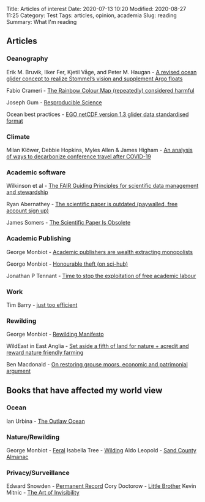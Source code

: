 Title: Articles of interest
Date: 2020-07-13 10:20
Modified: 2020-08-27 11:25
Category: Test
Tags: articles, opinion, academia
Slug: reading
Summary: What I'm reading

## Articles

### Oeanography

Erik M. Bruvik, Ilker Fer, Kjetil Våge, and Peter M. Haugan - [A revised ocean glider concept to realize Stommel’s vision and supplement Argo floats](https://os.copernicus.org/articles/16/291/2020/os-16-291-2020.pdf)

Fabio Crameri - [The Rainbow Colour Map (repeatedly) considered harmful](https://blogs.egu.eu/divisions/gd/2017/08/23/the-rainbow-colour-map/)

Joseph Gum - [Resproducible Science](https://github.com/asx-/reproducible-science/blob/master/reproducible_science.pdf)

Ocean best practices - [EGO netCDF version 1.3 glider data standardised format](https://repository.oceanbestpractices.org/handle/11329/1253)

### Climate

Milan Klöwer, Debbie Hopkins, Myles Allen & James Higham - [An analysis of ways to decarbonize conference travel after COVID-19](https://www.nature.com/articles/d41586-020-02057-2)

### Academic software

Wilkinson et al -  [The FAIR Guiding Principles for scientific data management and stewardship](https://www.nature.com/articles/sdata201618)

Ryan Abernathey - [The scientific paper is outdated (paywalled, free account sign up)](https://www.chronicle.com/article/the-scientific-paper-is-outdated/)

James Somers - [The Scientific Paper Is Obsolete](https://www.theatlantic.com/science/archive/2018/04/the-scientific-paper-is-obsolete/556676/)

### Academic Publishing

George Monbiot - [Academic publishers are wealth extracting monopolists](https://www.monbiot.com/2011/08/29/the-lairds-of-learning/)

Georgo Monbiot - [Honourable theft (on sci-hub)](https://www.monbiot.com/2018/09/17/honourable-theft/)

Jonathan P Tennant - [Time to stop the exploitation of free academic labour](https://ese.arphahub.com/article/51839/download/pdf/428643)

### Work

Tim Barry - [just too efficient](https://www.tbray.org/ongoing/When/202x/2020/07/05/Too-Efficient)


### Rewilding
George Monbiot - [Rewilding Manifesto](https://www.monbiot.com/2013/05/27/a-manifesto-for-rewilding-the-world/)

WildEast in East Anglia - [Set aside a fifth of land for nature + acredit and reward nature friendly farming](https://www.theguardian.com/environment/2020/jul/14/farmers-wildeast-hatch-plan-return-area-size-dorset-wild-nature-east-anglia)

Ben Macdonald - [On restoring grouse moors, economic and patrimonial argument](https://www.spectator.co.uk/article/the-scourge-of-the-grouse-moor)

## Books that have affected my world view

### Ocean

Ian Urbina -  [The Outlaw Ocean](https://www.nytimes.com/2019/08/19/books/review/outlaw-ocean-ian-urbina.html)

### Nature/Rewilding

George Monbiot - [Feral](https://www.monbiot.com/2013/05/24/feral-searching-for-enchantment-on-the-frontiers-of-rewilding/)
Isabella Tree - [Wilding](https://www.goodreads.com/book/show/38891828-wilding)
Aldo Leopold - [Sand County Almanac](https://www.aldoleopold.org/about/aldo-leopold/sand-county-almanac/)

### Privacy/Surveillance

Edward Snowden - [Permanent Record](https://www.goodreads.com/book/show/46223297-permanent-record)
Cory Doctorow - [Little Brother](https://craphound.com/littlebrother/download/)
Kevin Mitnic - [The Art of Invisibility](https://www.mitnicksecurity.com/the-art-of-invisibility-mitnick-security)